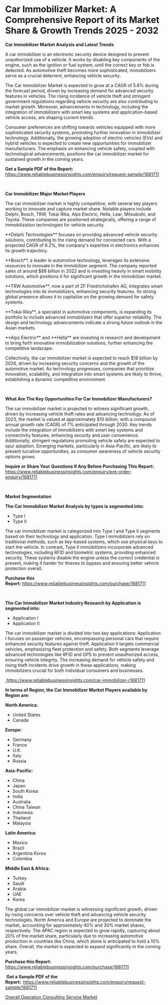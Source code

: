 <p><h1>Car Immobilizer Market: A Comprehensive Report of its Market Share & Growth Trends 2025 - 2032</h1></p><p><strong>Car Immobilizer Market Analysis and Latest Trends</strong></p>
<p><p>A car immobilizer is an electronic security device designed to prevent unauthorized use of a vehicle. It works by disabling key components of the engine, such as the ignition or fuel system, until the correct key or fob is detected. As automotive theft becomes more sophisticated, immobilizers serve as a crucial deterrent, enhancing vehicle security.</p><p>The Car Immobilizer Market is expected to grow at a CAGR of 5.6% during the forecast period, driven by increasing demand for advanced security features in vehicles. The rising incidence of vehicle theft and stringent government regulations regarding vehicle security are also contributing to market growth. Moreover, advancements in technology, including the integration of immobilizers with smart key systems and application-based vehicle access, are shaping current trends.</p><p>Consumer preferences are shifting towards vehicles equipped with more sophisticated security systems, promoting further innovation in immobilizer technology. Additionally, the growing adoption of electric vehicles (EVs) and hybrid vehicles is expected to create new opportunities for immobilizer manufacturers. The emphasis on enhancing vehicle safety, coupled with technological advancements, positions the car immobilizer market for sustained growth in the coming years.</p></p>
<p><strong>Get a Sample PDF of the Report:&nbsp;</strong> <a href="https://www.reliablebusinessinsights.com/enquiry/request-sample/1681711?utm_campaign=3043&utm_medium=2&utm_source=Github&utm_content=ia&utm_term=24032025&utm_id=car-immobilizer">https://www.reliablebusinessinsights.com/enquiry/request-sample/1681711</a></p>
<p>&nbsp;</p>
<p><strong>Car Immobilizer Major Market Players</strong></p>
<p><p>The car immobilizer market is highly competitive, with several key players working to innovate and capture market share. Notable players include Delphi, Bosch, TRW, Tokai Rika, Alps Electric, Hella, Lear, Mitsubishi, and Toyota. These companies are positioned strategically, offering a range of immobilization technologies for vehicle security.</p><p>**Delphi Technologies** focuses on providing advanced vehicle security solutions, contributing to the rising demand for connected cars. With a projected CAGR of 6.2%, the company's expertise in electronics enhances its growth trajectory.</p><p>**Bosch**, a leader in automotive technology, leverages its extensive resources to innovate in the immobilizer segment. The company reported sales of around $88 billion in 2022 and is investing heavily in smart mobility solutions, which positions it for significant growth in the immobilizer market.</p><p>**TRW Automotive**, now a part of ZF Friedrichshafen AG, integrates smart technologies into its immobilizers, enhancing security features. Its strong global presence allows it to capitalize on the growing demand for safety systems.</p><p>**Tokai Rika**, a specialist in automotive components, is expanding its portfolio to include advanced immobilizers that offer superior reliability. The design and technology advancements indicate a strong future outlook in the Asian markets.</p><p>**Alps Electric** and **Hella** are investing in research and development to bring forth innovative immobilization solutions, further enhancing the competitive landscape. </p><p>Collectively, the car immobilizer market is expected to reach $18 billion by 2026, driven by increasing security concerns and the growth of the automotive market. As technology progresses, companies that prioritize innovation, scalability, and integration into smart systems are likely to thrive, establishing a dynamic competitive environment.</p></p>
<p>&nbsp;</p>
<p><strong>What Are The Key Opportunities For Car Immobilizer Manufacturers?</strong></p>
<p><p>The car immobilizer market is projected to witness significant growth, driven by increasing vehicle theft rates and advancing technology. As of 2023, the market is valued at approximately $10 billion, with a compound annual growth rate (CAGR) of 7% anticipated through 2030. Key trends include the integration of immobilizers with smart key systems and connectivity features, enhancing security and user convenience. Additionally, stringent regulations promoting vehicle safety are expected to spur adoption. Emerging markets, particularly in Asia-Pacific, are likely to present lucrative opportunities, as consumer awareness of vehicle security options grows.</p></p>
<p><strong>Inquire or Share Your Questions If Any Before Purchasing This Report:</strong> <a href="https://www.reliablebusinessinsights.com/enquiry/pre-order-enquiry/1681711?utm_campaign=3043&utm_medium=2&utm_source=Github&utm_content=ia&utm_term=24032025&utm_id=car-immobilizer">https://www.reliablebusinessinsights.com/enquiry/pre-order-enquiry/1681711</a></p>
<p>&nbsp;</p>
<p><strong>Market Segmentation</strong></p>
<p><strong>The Car Immobilizer Market Analysis by types is segmented into:</strong></p>
<p><ul><li>Type I</li><li>Type II</li></ul></p>
<p><p>The car immobilizer market is categorized into Type I and Type II segments based on their technology and application. Type I immobilizers rely on traditional methods, such as key-based systems, which use physical keys to start the vehicle. In contrast, Type II immobilizers incorporate advanced technologies, including RFID and biometric systems, providing enhanced security. These systems disable the engine unless the correct credential is present, making it harder for thieves to bypass and ensuring better vehicle protection overall.</p></p>
<p><strong>Purchase this Report:&nbsp;</strong><a href="https://www.reliablebusinessinsights.com/purchase/1681711?utm_campaign=3043&utm_medium=2&utm_source=Github&utm_content=ia&utm_term=24032025&utm_id=car-immobilizer">https://www.reliablebusinessinsights.com/purchase/1681711</a></p>
<p>&nbsp;</p>
<p><strong>The Car Immobilizer Market Industry Research by Application is segmented into:</strong></p>
<p><ul><li>Application I</li><li>Application II</li></ul></p>
<p><p>The car immobilizer market is divided into two key applications: Application I focuses on passenger vehicles, encompassing personal cars that require enhanced security features against theft. Application II targets commercial vehicles, emphasizing fleet protection and safety. Both segments leverage advanced technologies like RFID and GPS to prevent unauthorized access, ensuring vehicle integrity. The increasing demand for vehicle safety and rising theft incidents drive growth in these applications, making immobilizers crucial for both individual consumers and businesses.</p></p>
<p><a href="https://www.reliablebusinessinsights.com/car-immobilizer-r1681711?utm_campaign=3043&utm_medium=2&utm_source=Github&utm_content=ia&utm_term=24032025&utm_id=car-immobilizer">&nbsp;https://www.reliablebusinessinsights.com/car-immobilizer-r1681711</a></p>
<p><strong>In terms of Region, the Car Immobilizer Market Players available by Region are:</strong></p>
<p>
    <p> <strong> North America: </strong>
        <ul>
            <li>United States</li>
            <li>Canada</li>
        </ul>
        </p> 
    <p> <strong> Europe: </strong>
        <ul>
            <li>Germany</li>
            <li>France</li>
            <li>U.K.</li>
            <li>Italy</li>
            <li>Russia</li>
        </ul>
        </p> 
    <p> <strong> Asia-Pacific: </strong>
        <ul>
            <li>China</li>
            <li>Japan</li>
            <li>South Korea</li>
            <li>India</li>
            <li>Australia</li>
            <li>China Taiwan</li>
            <li>Indonesia</li>
            <li>Thailand</li>
            <li>Malaysia</li>
        </ul>
        </p> 
    <p> <strong> Latin America: </strong>
        <ul>
            <li>Mexico</li>
            <li>Brazil</li>
            <li>Argentina Korea</li>
            <li>Colombia</li>
        </ul>
        </p> 
    <p> <strong> Middle East & Africa: </strong>
        <ul>
            <li>Turkey</li>
            <li>Saudi</li>
            <li>Arabia</li>
            <li>UAE</li>
            <li>Korea</li>
        </ul>
    </p>
    </p>
<p><p>The global car immobilizer market is witnessing significant growth, driven by rising concerns over vehicle theft and advancing vehicle security technologies. North America and Europe are projected to dominate the market, accounting for approximately 40% and 30% market shares, respectively. The APAC region is expected to grow rapidly, capturing about 20% of the market share, particularly due to increasing automotive production in countries like China, which alone is anticipated to hold a 10% share. Overall, the market is expected to expand significantly in the coming years.</p></p>
<p><strong>Purchase this Report: </strong><a href="https://www.reliablebusinessinsights.com/purchase/1681711?utm_campaign=3043&utm_medium=2&utm_source=Github&utm_content=ia&utm_term=24032025&utm_id=car-immobilizer">https://www.reliablebusinessinsights.com/purchase/1681711</a></p>
<p>&nbsp;<strong>Get a Sample PDF of the Report:&nbsp;&nbsp;</strong><a href="https://www.reliablebusinessinsights.com/enquiry/request-sample/1681711?utm_campaign=3043&utm_medium=2&utm_source=Github&utm_content=ia&utm_term=24032025&utm_id=car-immobilizer">https://www.reliablebusinessinsights.com/enquiry/request-sample/1681711</a></p>
<p><strong></strong></p>
<p><p><a href="https://github.com/hannajuana198484/Market-Research-Report-List-1/blob/main/overall-operation-consulting-service-market.md?utm_campaign=3043&utm_medium=2&utm_source=Github&utm_content=ia&utm_term=24032025&utm_id=car-immobilizer">Overall Operation Consulting Service Market</a></p></p>
